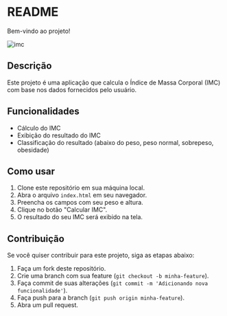 # README

Bem-vindo ao projeto!

![imc](https://github.com/user-attachments/assets/1188fe7e-380c-4eb9-bedb-81a8dcd9ce0c)


## Descrição

Este projeto é uma aplicação que calcula o Índice de Massa Corporal (IMC) com base nos dados fornecidos pelo usuário.

## Funcionalidades

- Cálculo do IMC
- Exibição do resultado do IMC
- Classificação do resultado (abaixo do peso, peso normal, sobrepeso, obesidade)

## Como usar

1. Clone este repositório em sua máquina local.
2. Abra o arquivo `index.html` em seu navegador.
3. Preencha os campos com seu peso e altura.
4. Clique no botão "Calcular IMC".
5. O resultado do seu IMC será exibido na tela.

## Contribuição

Se você quiser contribuir para este projeto, siga as etapas abaixo:

1. Faça um fork deste repositório.
2. Crie uma branch com sua feature (`git checkout -b minha-feature`).
3. Faça commit de suas alterações (`git commit -m 'Adicionando nova funcionalidade'`).
4. Faça push para a branch (`git push origin minha-feature`).
5. Abra um pull request.
